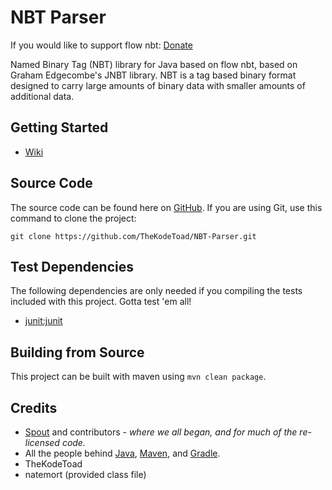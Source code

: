 # NBT Parser
If you would like to support flow nbt: [Donate](https://flattr.com/submit/auto?user_id=spout&url=https://github.com/flow/nbt&title=Flow+NBT&language=Java&tags=github&category=software)

Named Binary Tag (NBT) library for Java based on flow nbt, based on Graham Edgecombe's JNBT library. NBT is a tag based binary format designed to carry large amounts of binary data with smaller amounts of additional data.

## Getting Started
* [Wiki](https://github.com/flow/examples/tree/master/nbt)

## Source Code
The source code can be found here on [GitHub](https://github.com/TheKodeToad/NBT-Parser). If you are using Git, use this command to clone the project:

    git clone https://github.com/TheKodeToad/NBT-Parser.git


## Test Dependencies
The following dependencies are only needed if you compiling the tests included with this project. Gotta test 'em all!
* [junit:junit](https://oss.sonatype.org/#nexus-search;gav~junit~junit~~~)

## Building from Source
This project can be built with maven using `mvn clean package`.

## Credits
* [Spout](https://spout.org/) and contributors - *where we all began, and for much of the re-licensed code.*
* All the people behind [Java](http://www.oracle.com/technetwork/java/index.html), [Maven](https://maven.apache.org/), and [Gradle](https://www.gradle.org/).
* TheKodeToad
* natemort (provided class file)
